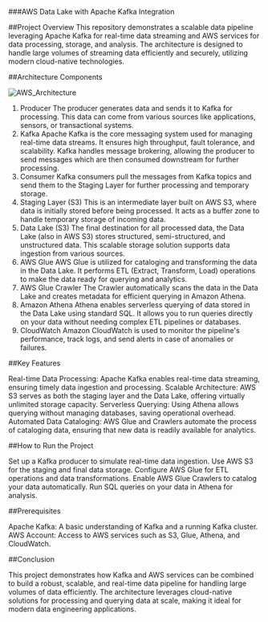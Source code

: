 ###AWS Data Lake with Apache Kafka Integration

##Project Overview
This repository demonstrates a scalable data pipeline leveraging Apache Kafka for real-time data streaming and AWS services for data processing, storage, and analysis. The architecture is designed to handle large volumes of streaming data efficiently and securely, utilizing modern cloud-native technologies.

##Architecture Components

![AWS_Architecture](https://github.com/user-attachments/assets/eaa85fc8-8971-4172-a32a-928f7bb4adfc)

1. Producer
The producer generates data and sends it to Kafka for processing. This data can come from various sources like applications, sensors, or transactional systems.
2. Kafka
Apache Kafka is the core messaging system used for managing real-time data streams. It ensures high throughput, fault tolerance, and scalability.
Kafka handles message brokering, allowing the producer to send messages which are then consumed downstream for further processing.
3. Consumer
Kafka consumers pull the messages from Kafka topics and send them to the Staging Layer for further processing and temporary storage.
4. Staging Layer (S3)
This is an intermediate layer built on AWS S3, where data is initially stored before being processed. It acts as a buffer zone to handle temporary storage of incoming data.
5. Data Lake (S3)
The final destination for all processed data, the Data Lake (also in AWS S3) stores structured, semi-structured, and unstructured data. This scalable storage solution supports data ingestion from various sources.
6. AWS Glue
AWS Glue is utilized for cataloging and transforming the data in the Data Lake. It performs ETL (Extract, Transform, Load) operations to make the data ready for querying and analytics.
7. AWS Glue Crawler
The Crawler automatically scans the data in the Data Lake and creates metadata for efficient querying in Amazon Athena.
8. Amazon Athena
Athena enables serverless querying of data stored in the Data Lake using standard SQL. It allows you to run queries directly on your data without needing complex ETL pipelines or databases.
9. CloudWatch
Amazon CloudWatch is used to monitor the pipeline's performance, track logs, and send alerts in case of anomalies or failures.

##Key Features

Real-time Data Processing: Apache Kafka enables real-time data streaming, ensuring timely data ingestion and processing.
Scalable Architecture: AWS S3 serves as both the staging layer and the Data Lake, offering virtually unlimited storage capacity.
Serverless Querying: Using Athena allows querying without managing databases, saving operational overhead.
Automated Data Cataloging: AWS Glue and Crawlers automate the process of cataloging data, ensuring that new data is readily available for analytics.

##How to Run the Project

Set up a Kafka producer to simulate real-time data ingestion.
Use AWS S3 for the staging and final data storage.
Configure AWS Glue for ETL operations and data transformations.
Enable AWS Glue Crawlers to catalog your data automatically.
Run SQL queries on your data in Athena for analysis.

##Prerequisites

Apache Kafka: A basic understanding of Kafka and a running Kafka cluster.
AWS Account: Access to AWS services such as S3, Glue, Athena, and CloudWatch.

##Conclusion

This project demonstrates how Kafka and AWS services can be combined to build a robust, scalable, and real-time data pipeline for handling large volumes of data efficiently. The architecture leverages cloud-native solutions for processing and querying data at scale, making it ideal for modern data engineering applications.


